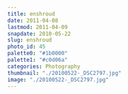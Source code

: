 ```yaml
---
title: enshroud
date: 2011-04-08
lastmod: 2011-04-09
snapdate: 2010-05-22
slug: enshroud
photo_id: 45
palette0: "#1b0000"
palette1: "#c0d06a"
categories: Photography
thumbnail: "./20100522-_DSC2797.jpg"
image: "./20100522-_DSC2797.jpg"
---
```

